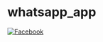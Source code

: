 # whatsapp_app

[![Facebook](https://github.com/user-attachments/assets/2e7c7cc4-b4ee-49ce-808a-e7bfc4d4c3bb)](https://drive.google.com/file/d/10V4WssP67wTIZ8KK_yvcRWr6eMbcdCaf/view?usp=sharing)

